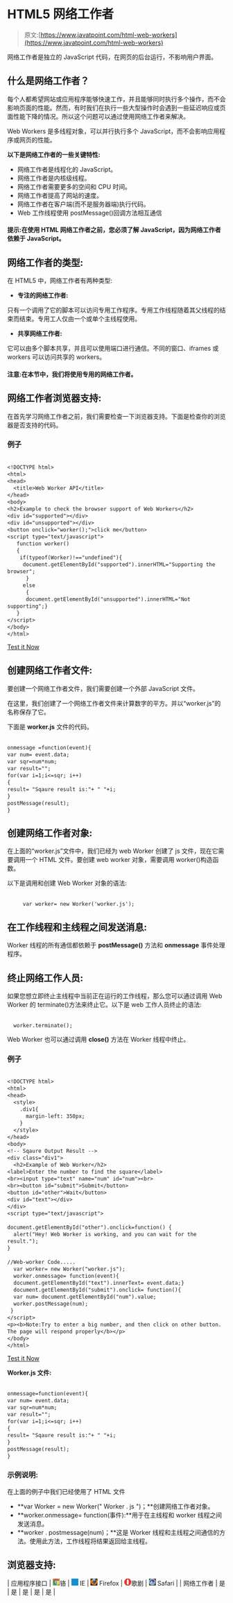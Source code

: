 # HTML5 网络工作者

> 原文:[https://www.javatpoint.com/html-web-workers](https://www.javatpoint.com/html-web-workers)

网络工作者是独立的 JavaScript 代码，在网页的后台运行，不影响用户界面。

## 什么是网络工作者？

每个人都希望网站或应用程序能够快速工作，并且能够同时执行多个操作，而不会影响页面的性能。然而，有时我们在执行一些大型操作时会遇到一些延迟响应或页面性能下降的情况。所以这个问题可以通过使用网络工作者来解决。

Web Workers 是多线程对象，可以并行执行多个 JavaScript，而不会影响应用程序或网页的性能。

**以下是网络工作者的一些关键特性:**

*   网络工作者是线程化的 JavaScript。
*   网络工作者是内核级线程。
*   网络工作者需要更多的空间和 CPU 时间。
*   网络工作者提高了网站的速度。
*   网络工作者在客户端(而不是服务器端)执行代码。
*   Web 工作线程使用 postMessage()回调方法相互通信

#### 提示:在使用 HTML 网络工作者之前，您必须了解 JavaScript，因为网络工作者依赖于 JavaScript。

## 网络工作者的类型:

在 HTML5 中，网络工作者有两种类型:

*   **专注的网络工作者:**

只有一个调用了它的脚本可以访问专用工作程序。专用工作线程随着其父线程的结束而结束。专用工人仅由一个或单个主线程使用。

*   **共享网络工作者:**

它可以由多个脚本共享，并且可以使用端口进行通信。不同的窗口、iframes 或 workers 可以访问共享的 workers。

#### 注意:在本节中，我们将使用专用的网络工作者。

## 网络工作者浏览器支持:

在首先学习网络工作者之前，我们需要检查一下浏览器支持。下面是检查你的浏览器是否支持的代码。

### 例子

```

<!DOCTYPE html>
<html>
<head>
  <title>Web Worker API</title>
</head>
<body>
<h2>Example to check the browser support of Web Workers</h2>
<div id="supported"></div>
<div id="unsupported"></div>
<button onclick="worker();">click me</button>
<script type="text/javascript">
   function worker() 
   {
    if(typeof(Worker)!=="undefined"){
     document.getElementById("supported").innerHTML="Supporting the browser";
      }
     else
      {
      document.getElementById("unsupported").innerHTML="Not supporting";}
   }
</script>
</body>
</html>

```

[Test it Now](https://www.javatpoint.com/oprweb/test.jsp?filename=htmlwebworkers)

## 创建网络工作者文件:

要创建一个网络工作者文件，我们需要创建一个外部 JavaScript 文件。

在这里，我们创建了一个网络工作者文件来计算数字的平方。并以“worker.js”的名称保存了它。

下面是 **worker.js** 文件的代码。

```

onmessage =function(event){
var num= event.data;
var sqr=num*num;
var result="";
for(var i=1;i<=sqr; i++)
{
result= "Sqaure result is:"+ " "+i;
}
postMessage(result);
}

```

## 创建网络工作者对象:

在上面的“worker.js”文件中，我们已经为 web Worker 创建了 js 文件，现在它需要调用一个 HTML 文件。要创建 web worker 对象，需要调用 worker()构造函数。

以下是调用和创建 Web Worker 对象的语法:

```

     var worker= new Worker('worker.js');

```

## 在工作线程和主线程之间发送消息:

Worker 线程的所有通信都依赖于 **postMessage()** 方法和 **onmessage** 事件处理程序。

## 终止网络工作人员:

如果您想立即终止主线程中当前正在运行的工作线程，那么您可以通过调用 Web Worker 的 terminate()方法来终止它。以下是 web 工作人员终止的语法:

```

  worker.terminate(); 	

```

Web Worker 也可以通过调用 **close()** 方法在 Worker 线程中终止。

### 例子

```

<!DOCTYPE html>
<html>
<head>
  <style>
    .div1{
      margin-left: 350px;
    }
  </style>
</head>
<body>
<!-- Sqaure Output Result -->
<div class="div1">
  <h2>Example of Web Worker</h2>
<label>Enter the number to find the square</label>
<br><input type="text" name="num" id="num"><br>
<br><button id="submit">Submit</button>
<button id="other">Wait</button>
<div id="text"></div>
</div>
<script type="text/javascript">

document.getElementById("other").onclick=function() {
  alert("Hey! Web Worker is working, and you can wait for the result.");
}

//Web-worker Code.....
  var worker= new Worker("worker.js");
  worker.onmessage= function(event){
  document.getElementById("text").innerText= event.data;}
  document.getElementById("submit").onclick= function(){
  var num= document.getElementById("num").value;
  worker.postMessage(num);
 }
</script>
<p><b>Note:Try to enter a big number, and then click on other button. The page will respond properly</b></p>
</body>
</html>

```

[Test it Now](https://www.javatpoint.com/oprweb/test.jsp?filename=htmlwebworkers2)

**Worker.js 文件:**

```

onmessage=function(event){
var num= event.data;
var sqr=num*num;
var result="";
for(var i=1;i<=sqr; i++)
{
result= "Sqaure result is:"+ " "+i;
}
postMessage(result);
}

```

### 示例说明:

在上面的例子中我们已经使用了 HTML 文件

*   **var Worker = new Worker(" Worker . js ")；**创建网络工作者对象。
*   **worker.onmessage= function(事件):**用于在主线程和 worker 线程之间发送消息。
*   **worker . postmessage(num)；**这是 Worker 线程和主线程之间通信的方法。使用此方法，工作线程将结果返回给主线程。

## 浏览器支持:

| 应用程序接口 | ![chrome browser](img/4fbdc93dc2016c5049ed108e7318df19.png)铬 | ![ie browser](img/83dd23df1fe8373fd5bf054b2c1dd88b.png) IE | ![firefox browser](img/4f001fff393888a8a807ed29b28145d1.png) Firefox | ![opera browser](img/6cad4a592cc69a052056a0577b4aac65.png)歌剧 | ![safari browser](img/a0f6a9711a92203c5dc5c127fe9c9fca.png) Safari |
| 网络工作者 | 是 | 是 | 是 | 是 | 是 |